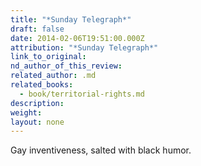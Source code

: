 ```yaml
---
title: "*Sunday Telegraph*"
draft: false
date: 2014-02-06T19:51:00.000Z
attribution: "*Sunday Telegraph*"
link_to_original:
nd_author_of_this_review:
related_author: .md
related_books:
  - book/territorial-rights.md
description:
weight:
layout: none
---
```

Gay inventiveness, salted with black humor.

